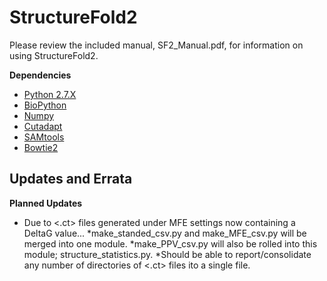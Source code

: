 # StructureFold2

Please review the included manual, SF2_Manual.pdf, for information on using StructureFold2.


**Dependencies**
+ [Python 2.7.X](https://www.python.org/)
+ [BioPython](https://biopython.org/)
+ [Numpy](https://numpy.org/)
+ [Cutadapt](https://cutadapt.readthedocs.io/en/stable/)
+ [SAMtools](http://samtools.sourceforge.net/)
+ [Bowtie2](http://bowtie-bio.sourceforge.net/bowtie2/index.shtml)


## Updates and Errata

**Planned Updates**
* Due to <.ct> files generated under MFE settings now containing a DeltaG value...
    *make_standed_csv.py and make_MFE_csv.py will be merged into one module.
    *make_PPV_csv.py will also be rolled into this module; structure_statistics.py.
    *Should be able to report/consolidate any number of directories of <.ct> files ito a single file.
